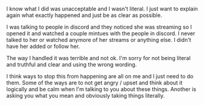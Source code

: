 I know what I did was unacceptable and I wasn't literal. I just want to explain again what exactly happened and just be as clear as possible.

I was talking to people in discord and they noticed she was streaming so I opened it and watched a couple mintues with the people in discord. I never talked to her or watched anymore of her streams or anything else. I didn't have her added or follow her. 

The way I handled it was terrible and not ok. I'm sorry for not being literal and truthful and clear and using the wrong wording.

I think ways to stop this from happening are all on me and I just need to do them. Some of the ways are to not get angry / upset and think about it logically and be calm when I'm talking to you about these things. Another is asking you what you mean and obviously taking things literally.
